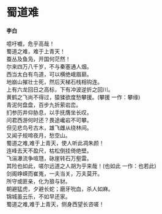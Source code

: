 # 蜀道难

**李白**

噫吁嚱，危乎高哉！  
蜀道之难，难于上青天！  
蚕丛及鱼凫，开国何茫然！  
尔来四万八千岁，不与秦塞通人烟。  
西当太白有鸟道，可以横绝峨眉巅。  
地崩山摧壮士死，然后天梯石栈相钩连。  
上有六龙回日之高标，下有冲波逆折之回川。  
黄鹤之飞尚不得过，猿猱欲度愁攀援。(攀援 一作：攀缘)  
青泥何盘盘，百步九折萦岩峦。  
扪参历井仰胁息，以手抚膺坐长叹。  
问君西游何时还？畏途巉岩不可攀。  
但见悲鸟号古木，雄飞雌从绕林间。  
又闻子规啼夜月，愁空山。  
蜀道之难,难于上青天，使人听此凋朱颜！  
连峰去天不盈尺，枯松倒挂倚绝壁。  
飞湍瀑流争喧豗，砯崖转石万壑雷。  
其险也如此，嗟尔远道之人胡为乎来哉！(也如此 一作：也若此)  
剑阁峥嵘而崔嵬，一夫当关，万夫莫开。  
所守或匪亲，化为狼与豺。  
朝避猛虎，夕避长蛇；磨牙吮血，杀人如麻。  
锦城虽云乐，不如早还家。  
蜀道之难,难于上青天，侧身西望长咨嗟！  
